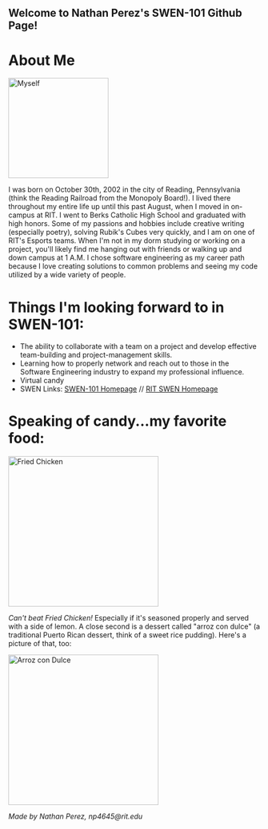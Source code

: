## Welcome to Nathan Perez's SWEN-101 Github Page!
# About Me
<img src="https://i.imgur.com/hmsnohK.jpg" alt="Myself" width="200"/>

I was born on October 30th, 2002 in the city of Reading, Pennsylvania (think the Reading Railroad from the Monopoly Board!). 
I lived there throughout my entire life up until this past August, when I moved in on-campus at RIT. I went to Berks Catholic High School and graduated with high honors.
Some of my passions and hobbies include creative writing (especially poetry), solving Rubik's Cubes very quickly, and I am on one of RIT's Esports teams.
When I'm not in my dorm studying or working on a project, you'll likely find me hanging out with friends or walking up and down campus at 1 A.M. I chose 
software engineering as my career path because I love creating solutions to common problems and seeing my code utilized by a wide variety of people.

# Things I'm looking forward to in SWEN-101:
- The ability to collaborate with a team on a project and develop effective team-building and project-management skills.
- Learning how to properly network and reach out to those in the Software Engineering industry to expand my professional influence.
- Virtual candy
- SWEN Links: [SWEN-101 Homepage](http://www.se.rit.edu/~swen-101/00/index.html) // [RIT SWEN Homepage](https://www.rit.edu/computing/department-software-engineering)

# Speaking of candy...my favorite food:
<img src="https://www.jessicagavin.com/wp-content/uploads/2014/01/buttermilk-fried-chicken-11-600x900.jpg" alt="Fried Chicken" width="300"/>

_Can't beat Fried Chicken!_ Especially if it's seasoned properly and served with a side of lemon. A close second is a dessert called "arroz con dulce" (a traditional Puerto Rican dessert, think of a sweet rice pudding). Here's a picture of that, too:

<img src="https://www.kitchengidget.com/wp-content/uploads/2019/11/Arroz-con-Dulce-2.jpg" alt="Arroz con Dulce" width="300"/>


_Made by Nathan Perez, np4645@rit.edu_
